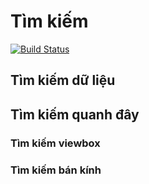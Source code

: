 # Tìm kiếm
[![Build Status](https://travis-ci.org/joemccann/dillinger.svg?branch=master)](https://travis-ci.org/joemccann/dillinger)
## Tìm kiếm dữ liệu
## Tìm kiếm quanh đây
### Tìm kiếm viewbox
### Tìm kiếm bán kính

